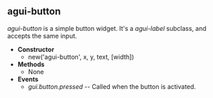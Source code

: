 agui-button
-----------

_agui-button_ is a simple button widget. It's a _agui-label_ subclass, and accepts the same input.

  * **Constructor**
  	* new('agui-button', x, y, text, [width])
  * **Methods**
    * None
  * **Events**
  	* _gui.button.pressed_ -- Called when the button is activated.